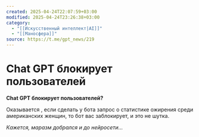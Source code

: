 ```yaml
---
created: 2025-04-24T22:07:59+03:00
modified: 2025-04-24T23:26:38+03:00
category:
  - "[[Искусственный интеллект|AI]]"
  - "[[Маносфера]]"
source: https://t.me/gpt_news/219
---
```


# Chat GPT блокирует пользователей

**Chat GPT блокирует пользователей?**

Оказывается , если сделать у бота запрос о статистике ожирения среди американских женщин, то бот вас заблокирует, и это не шутка.

*Кажется, маразм добрался и до нейросети…*

